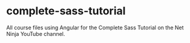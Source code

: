 # complete-sass-tutorial
All course files using Angular for the Complete Sass Tutorial on the Net Ninja YouTube channel.
